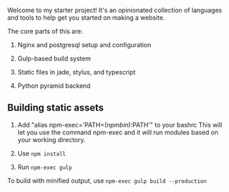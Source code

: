 Welcome to my starter project! It's an opinionated collection of languages and tools
to help get you started on making a website.

The core parts of this are:
1. Nginx and postgresql setup and configuration

2. Gulp-based build system

3. Static files in jade, stylus, and typescript

4. Python pyramid backend


## Building static assets
1. Add "alias npm-exec='PATH=$(npm bin):$PATH'" to your bashrc
This will let you use the command npm-exec and it will run modules
based on your working directory.

2. Use `npm install`

3. Run `npm-exec gulp`

To build with minified output, use
`npm-exec gulp build --production`
